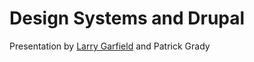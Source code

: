 Design Systems and Drupal
==========================

Presentation by [Larry Garfield](http://www.garfieldtech.com) and Patrick Grady


